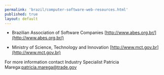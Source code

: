 ```yaml
---
permalink: 'brazil/computer-software-web-resources.html'
published: true
layout: default
---
```

* Brazilian Association of Software Companies [http://www.abes.org.br/](http://www.abes.org.br/)

* Ministry of Science, Technology and Innovation [http://www.mct.gov.br](http://www.mct.gov.br)

For more information contact Industry Specialist Patricia Marega:[patricia.marega@trade.gov](mailto:patricia.marega@trade.gov)
